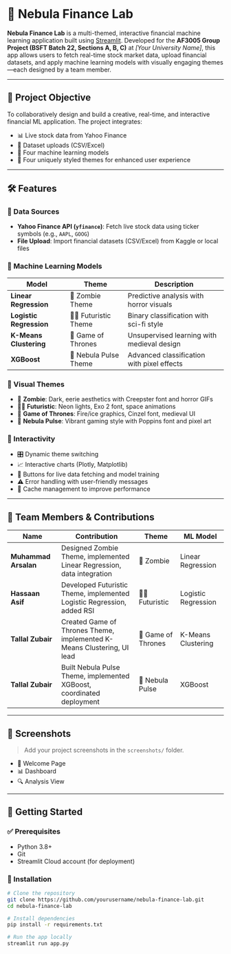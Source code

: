 # 🚀 Nebula Finance Lab

**Nebula Finance Lab** is a multi-themed, interactive financial machine learning application built using [Streamlit](https://streamlit.io/). Developed for the **AF3005 Group Project (BSFT Batch 22, Sections A, B, C)** at _[Your University Name]_, this app allows users to fetch real-time stock market data, upload financial datasets, and apply machine learning models with visually engaging themes—each designed by a team member.

---

## 🎯 Project Objective

To collaboratively design and build a creative, real-time, and interactive financial ML application. The project integrates:

- 📊 Live stock data from Yahoo Finance
- 📂 Dataset uploads (CSV/Excel)
- 🤖 Four machine learning models
- 🎨 Four uniquely styled themes for enhanced user experience

---

## 🛠️ Features

### 📡 Data Sources

- **Yahoo Finance API (`yfinance`)**: Fetch live stock data using ticker symbols (e.g., `AAPL`, `GOOG`)
- **File Upload**: Import financial datasets (CSV/Excel) from Kaggle or local files

### 🤖 Machine Learning Models

| Model               | Theme              | Description                                |
|--------------------|--------------------|--------------------------------------------|
| **Linear Regression**   | 🧟 Zombie Theme       | Predictive analysis with horror visuals     |
| **Logistic Regression** | 👨‍🚀 Futuristic Theme  | Binary classification with sci-fi style     |
| **K-Means Clustering**  | 🐉 Game of Thrones    | Unsupervised learning with medieval design  |
| **XGBoost**             | 🌌 Nebula Pulse Theme | Advanced classification with pixel effects  |

### 🎨 Visual Themes

- 🧟 **Zombie**: Dark, eerie aesthetics with Creepster font and horror GIFs
- 👨‍🚀 **Futuristic**: Neon lights, Exo 2 font, space animations
- 🐉 **Game of Thrones**: Fire/ice graphics, Cinzel font, medieval UI
- 🌌 **Nebula Pulse**: Vibrant gaming style with Poppins font and pixel art

### 🧠 Interactivity

- 🎛️ Dynamic theme switching
- 📈 Interactive charts (Plotly, Matplotlib)
- 🔄 Buttons for live data fetching and model training
- ⚠️ Error handling with user-friendly messages
- 💾 Cache management to improve performance

---

## 👥 Team Members & Contributions

| Name              | Contribution                                                             | Theme             | ML Model             |
|-------------------|--------------------------------------------------------------------------|-------------------|----------------------|
| **Muhammad Arsalan** | Designed Zombie Theme, implemented Linear Regression, data integration | 🧟 Zombie          | Linear Regression     |
| **Hassaan Asif**     | Developed Futuristic Theme, implemented Logistic Regression, added RSI | 👨‍🚀 Futuristic      | Logistic Regression   |
| **Tallal Zubair**    | Created Game of Thrones Theme, implemented K-Means Clustering, UI lead | 🐉 Game of Thrones | K-Means Clustering    |
| **Tallal Zubair**    | Built Nebula Pulse Theme, implemented XGBoost, coordinated deployment  | 🌌 Nebula Pulse    | XGBoost               |


---

## 📸 Screenshots

> Add your project screenshots in the `screenshots/` folder.

- 📍 Welcome Page  
- 📊 Dashboard  
- 🔍 Analysis View  

---

## 🚀 Getting Started

### ✅ Prerequisites

- Python 3.8+
- Git
- Streamlit Cloud account (for deployment)

### 🧪 Installation

```bash
# Clone the repository
git clone https://github.com/yourusername/nebula-finance-lab.git
cd nebula-finance-lab

# Install dependencies
pip install -r requirements.txt

# Run the app locally
streamlit run app.py
